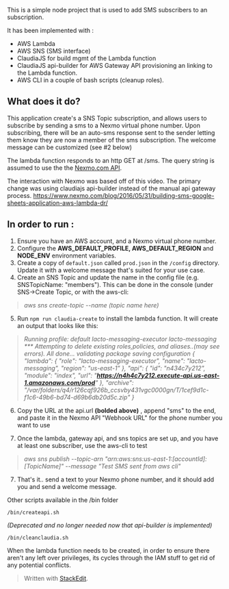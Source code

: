 This is a simple node project that is used to add SMS subscribers to an subscription. 

It has been implemented with :
 - AWS Lambda 
 - AWS SNS (SMS interface) 
 - ClaudiaJS for build mgmt of the Lambda function 
 - ClaudiaJS api-builder for AWS Gateway API provisioning an linking to the Lambda function.  
 - AWS CLI in a couple of bash scripts (cleanup roles).


What does it do?
----------------
This application create's a SNS Topic subscription, and allows users to subscribe by sending a sms to a Nexmo virtual phone number. Upon subscribing, there will be an auto-sms response sent to the sender letting them know they are now a member of the sms subscription. The welcome message can be customized  (see #2 below)

The lambda function responds to an http GET at /sms. The query string is assumed to use the the [Nexmo.com API](https://www.nexmo.com/). 

The interaction with Nexmo was based off of this video. The primary change was using claudiajs api-builder instead of the manual api gateway process.
https://www.nexmo.com/blog/2016/05/31/building-sms-google-sheets-application-aws-lambda-dr/

In order to run :
-----------------

 1. Ensure you have an AWS account, and a Nexmo virtual phone number. 
 2. Configure the **AWS_DEFAULT_PROFILE, AWS_DEFAULT_REGION** and **NODE_ENV**  environment  variables. 
 3. Create a copy of `default.json` called `prod.json` in the `/config` directory. Update it with a welcome message that's suited for your use case.
 4. Create an SNS Topic and update the name in the config file (e.g. SNSTopicName: "members"). This can be done in the console (under SNS->Create Topic, or with the aws-cli:
>  *aws sns create-topic --name (topic name here)*

 5. Run `npm run claudia-create` to install the lambda function.  It will create an output that looks like this:
>    *Running profile: default
    lacto-messaging-executor
    lacto-messaging
    ***  Attempting to delete existing roles,policies, and aliases..(may see errors).
    All done...
    validating package
    saving configuration
    {
      "lambda": {
        "role": "lacto-messaging-executor",
        "name": "lacto-messaging",
        "region": "us-east-1"
      },
      "api": {
        "id": "n434c7y212",
        "module": "index",
        "url": "**https://n4h4c7y212.execute-api.us-east-1.amazonaws.com/prod**"
      },
      "archive": "/var/folders/q4/r126cqf926b_ccsvby431vgc0000gn/T/1cef9d1c-f1c6-49b6-bd74-d69b6db20d5c.zip"
    }*

 6. Copy the URL at the api.url **(bolded above)** , append "sms" to the end,  and paste it in the  Nexmo API "Webhook URL" for the phone number you want to use

 7. Once the lambda, gateway api, and sns topics are set up, and you have at least one subscriber, use the aws-cli to test
 > *aws sns publish --topic-arn "arn:aws:sns:us-east-1:[accountId]:[TopicName]" --message "Test SMS sent from aws cli"*
 
 7. That's it.. send a text to your Nexmo phone number, and it  should add you and send a welcome message.

Other scripts available  in the /bin folder

    /bin/createapi.sh 

*(Deprecated and no longer needed now that api-builder is implemented)*


    /bin/cleanclaudia.sh 

When the lambda function needs to be created, in order to ensure there aren't any left over privileges, its cycles through the IAM stuff to get rid of any potential conflicts.



> Written with [StackEdit](https://stackedit.io/).
